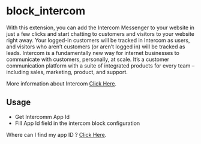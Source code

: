 # block_intercom

With this extension, you can add the Intercom Messenger to your website in just a few clicks and start chatting to customers and visitors to your website right away. Your logged-in customers will be tracked in Intercom as users, and visitors who aren’t customers (or aren’t logged in) will be tracked as leads. 
Intercom is a fundamentally new way for internet businesses to communicate with customers, personally, at scale. It’s a customer communication platform with a suite of integrated products for every team – including sales, marketing, product, and support.

More information about Intercom [Click Here](https://www.intercom.com/).

## Usage
- Get Intercomm App Id
- Fill App Id field in the intercom block configuration

Where can I find my app ID ? [Click Here](https://www.intercom.com/help/en/articles/3539-where-can-i-find-my-workspace-id-app-id).
